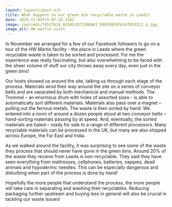 ```yaml
---
layout: layouts/post.njk
title: What happens to our green bin recyclable waste in Leeds?
date: 2019-12-04T15:07:33.528Z
image: /uploads/74527614_615851972306663_8695501976147853312_o.jpg
image_alt: HW martin visit
---
```

In November we arranged for a few of our Facebook followers to go on a tour of the HW Martin facility - the place in Leeds where the green recyclable waste is taken to be sorted and processed. For me the experience was really fascinating, but also overwhelming to be faced with the sheer volume of stuff our city throws away every day, even just in the green bins!

Our hosts showed us around the site, talking us through each stage of the process. Materials wind their way around the site on a series of conveyor belts and are separated by both mechanical and manual methods. The Trommel – an enormous drum with holes of assorted sizes - is able to automatically sort different materials. Materials also pass over a magnet – pulling out the ferrous metals. The waste is then sorted by hand. We entered into a room of around a dozen people stood at two conveyor belts – hand-sorting materials passing by at speed. And, eventually, the sorted materials are baled – ready for sale to a range of different processors. Many recyclable materials can be processed in the UK, but many are also shipped across Europe, the Far East and India.

As we walked around the facility, it was surprising to see some of the waste they process that should never have gone in the green bins. Around 20% of the waste they receive from Leeds is non-recyclable. They said they have seen everything from mattresses, cellphones, batteries, nappies, dead animals and hypodermic needles. This can be especially dangerous and disturbing when part of the process is done by hand!

Hopefully the more people that understand the process, the more people will take care in separating and washing their recyclables. Reducing packaging further upstream and buying less in general will also be crucial in tackling our waste issues!
